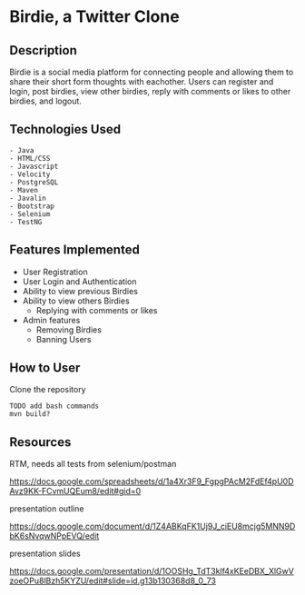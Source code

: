 # Birdie, a Twitter Clone

## Description
Birdie is a social media platform for connecting people and allowing them to share their short form thoughts with eachother. Users can register and login, post birdies, view other birdies, reply with comments or likes to other birdies, and logout. 


## Technologies Used

    - Java
    - HTML/CSS
    - Javascript
    - Velocity
    - PostgreSQL
    - Maven
    - Javalin
    - Bootstrap
    - Selenium
    - TestNG


## Features Implemented

- User Registration
- User Login and Authentication
- Ability to view previous Birdies
- Ability to view others Birdies
    - Replying with comments or likes
- Admin features
    - Removing Birdies
    - Banning Users

## How to User

Clone the repository

    TODO add bash commands
    mvn build?


## Resources

RTM, needs all tests from selenium/postman

https://docs.google.com/spreadsheets/d/1a4Xr3F9_FgpgPAcM2FdEf4pU0DAvz9KK-FCvmUQEum8/edit#gid=0


presentation outline

https://docs.google.com/document/d/1Z4ABKqFK1Uj9J_ciEU8mcjg5MNN9DbK6sNvqwNPpEVQ/edit

presentation slides

https://docs.google.com/presentation/d/1OOSHg_TdT3klf4xKEeDBX_XlGwVzoeOPu8lBzh5KYZU/edit#slide=id.g13b130368d8_0_73